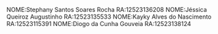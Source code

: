 NOME:Stephany Santos Soares Rocha RA:12523136208
NOME:Jéssica Queiroz Augustinho   RA:12523135533
NOME:Kayky Alves do Nascimento    RA:12523115391
NOME:Diogo da Cunha Gouveia       RA:12523138124
